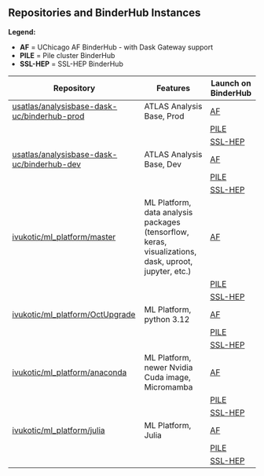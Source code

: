 ## Repositories and BinderHub Instances

**Legend:**  
- **AF** = UChicago AF BinderHub - with Dask Gateway support 
- **PILE** = Pile cluster BinderHub  
- **SSL-HEP** = SSL-HEP BinderHub  

| Repository | Features | Launch on BinderHub |
|------------|----------|----------------------|
| [usatlas/analysisbase-dask-uc/binderhub-prod](https://github.com/usatlas/analysisbase-dask-uc/tree/binderhub-prod) | ATLAS Analysis Base, Prod | [AF](https://binderhub.af.uchicago.edu/v2/gh/usatlas/analysisbase-dask-uc/binderhub-prod) |
|  |  | [PILE](https://binderhub.pile.uchicago.edu/v2/gh/usatlas/analysisbase-dask-uc/binderhub-prod) |
|  |  | [SSL-HEP](https://binderhub.ssl-hep.org/v2/gh/usatlas/analysisbase-dask-uc/binderhub-prod) |
| [usatlas/analysisbase-dask-uc/binderhub-dev](https://github.com/usatlas/analysisbase-dask-uc/tree/binderhub-dev) | ATLAS Analysis Base, Dev | [AF](https://binderhub.af.uchicago.edu/v2/gh/usatlas/analysisbase-dask-uc/binderhub-dev) |
|  |  | [PILE](https://binderhub.pile.uchicago.edu/v2/gh/usatlas/analysisbase-dask-uc/binderhub-dev) |
|  |  | [SSL-HEP](https://binderhub.ssl-hep.org/v2/gh/usatlas/analysisbase-dask-uc/binderhub-dev) |
| [ivukotic/ml_platform/master](https://github.com/ivukotic/ml_platform/tree/master) | ML Platform, data analysis packages (tensorflow, keras, visualizations, dask, uproot, jupyter, etc.) | [AF](https://binderhub.af.uchicago.edu/v2/gh/ivukotic/ml_platform/master) |
|  |  | [PILE](https://binderhub.pile.uchicago.edu/v2/gh/ivukotic/ml_platform/master) |
|  |  | [SSL-HEP](https://binderhub.ssl-hep.org/v2/gh/ivukotic/ml_platform/master) |
| [ivukotic/ml_platform/OctUpgrade](https://github.com/ivukotic/ml_platform/tree/OctUpgrade) | ML Platform, python 3.12 | [AF](https://binderhub.af.uchicago.edu/v2/gh/ivukotic/ml_platform/OctUpgrade) |
|  |  | [PILE](https://binderhub.pile.uchicago.edu/v2/gh/ivukotic/ml_platform/OctUpgrade) |
|  |  | [SSL-HEP](https://binderhub.ssl-hep.org/v2/gh/ivukotic/ml_platform/OctUpgrade) |
| [ivukotic/ml_platform/anaconda](https://github.com/ivukotic/ml_platform/tree/anaconda) | ML Platform, newer Nvidia Cuda image, Micromamba | [AF](https://binderhub.af.uchicago.edu/v2/gh/ivukotic/ml_platform/anaconda) |
|  |  | [PILE](https://binderhub.pile.uchicago.edu/v2/gh/ivukotic/ml_platform/anaconda) |
|  |  | [SSL-HEP](https://binderhub.ssl-hep.org/v2/gh/ivukotic/ml_platform/anaconda) |
| [ivukotic/ml_platform/julia](https://github.com/ivukotic/ml_platform/tree/julia) | ML Platform, Julia | [AF](https://binderhub.af.uchicago.edu/v2/gh/ivukotic/ml_platform/julia) |
|  |  | [PILE](https://binderhub.pile.uchicago.edu/v2/gh/ivukotic/ml_platform/julia) |
|  |  | [SSL-HEP](https://binderhub.ssl-hep.org/v2/gh/ivukotic/ml_platform/julia) |

